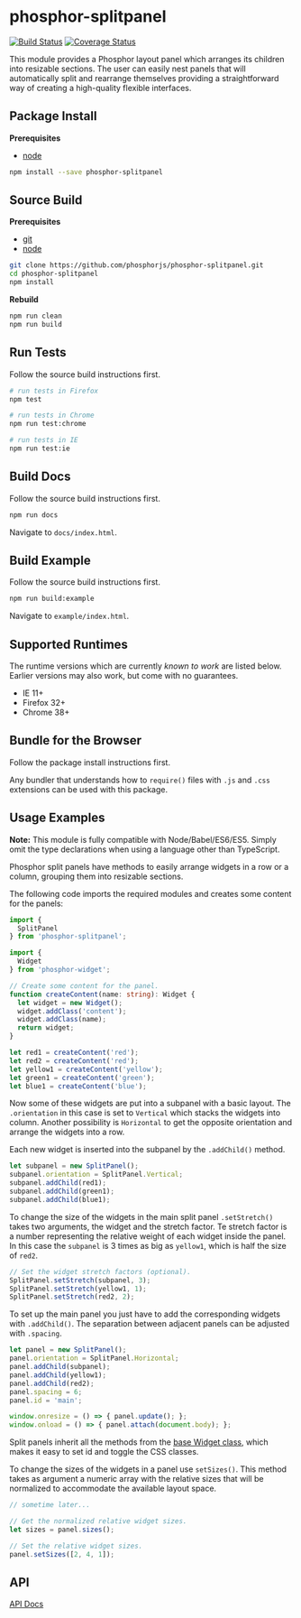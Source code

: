 phosphor-splitpanel
===================

[![Build Status](https://travis-ci.org/phosphorjs/phosphor-splitpanel.svg)](https://travis-ci.org/phosphorjs/phosphor-splitpanel?branch=master)
[![Coverage Status](https://coveralls.io/repos/phosphorjs/phosphor-splitpanel/badge.svg?branch=master&service=github)](https://coveralls.io/github/phosphorjs/phosphor-splitpanel?branch=master)

This module provides a Phosphor layout panel which arranges its children into
resizable sections. The user can easily nest panels that will automatically
split and rearrange themselves providing a straightforward way of creating
a high-quality flexible interfaces.


Package Install
---------------

**Prerequisites**
- [node](http://nodejs.org/)

```bash
npm install --save phosphor-splitpanel
```


Source Build
------------

**Prerequisites**
- [git](http://git-scm.com/)
- [node](http://nodejs.org/)

```bash
git clone https://github.com/phosphorjs/phosphor-splitpanel.git
cd phosphor-splitpanel
npm install
```

**Rebuild**
```bash
npm run clean
npm run build
```


Run Tests
---------

Follow the source build instructions first.

```bash
# run tests in Firefox
npm test

# run tests in Chrome
npm run test:chrome

# run tests in IE
npm run test:ie
```


Build Docs
----------

Follow the source build instructions first.

```bash
npm run docs
```

Navigate to `docs/index.html`.


Build Example
-------------

Follow the source build instructions first.

```bash
npm run build:example
```

Navigate to `example/index.html`.


Supported Runtimes
------------------

The runtime versions which are currently *known to work* are listed below.
Earlier versions may also work, but come with no guarantees.

- IE 11+
- Firefox 32+
- Chrome 38+


Bundle for the Browser
----------------------

Follow the package install instructions first.

Any bundler that understands how to `require()` files with `.js` and `.css`
extensions can be used with this package.


Usage Examples
--------------

**Note:** This module is fully compatible with Node/Babel/ES6/ES5. Simply
omit the type declarations when using a language other than TypeScript.

Phosphor split panels have methods to easily arrange widgets in a row or a
column, grouping them into resizable sections.

The following code imports the required modules and creates some content for
the panels:


```typescript
import {
  SplitPanel
} from 'phosphor-splitpanel';

import {
  Widget
} from 'phosphor-widget';

// Create some content for the panel.
function createContent(name: string): Widget {
  let widget = new Widget();
  widget.addClass('content');
  widget.addClass(name);
  return widget;
}

let red1 = createContent('red');
let red2 = createContent('red');
let yellow1 = createContent('yellow');
let green1 = createContent('green');
let blue1 = createContent('blue');
```

Now some of these widgets are put into a subpanel with a basic layout. The
`.orientation` in this case is set to `Vertical` which stacks the widgets
into column. Another possibility is `Horizontal` to get the opposite
orientation and arrange the widgets into a row.

Each new widget is inserted into the subpanel by the `.addChild()` method.

```typescript
let subpanel = new SplitPanel();
subpanel.orientation = SplitPanel.Vertical;
subpanel.addChild(red1);
subpanel.addChild(green1);
subpanel.addChild(blue1);
```

To change the size of the widgets in the main split panel `.setStretch()` takes
two arguments, the widget and the stretch factor. Te stretch factor is a number
representing the relative weight of each widget inside the panel. In this case
the `subpanel` is 3 times as big as `yellow1`, which is half the size of
`red2`.

```typescript
// Set the widget stretch factors (optional).
SplitPanel.setStretch(subpanel, 3);
SplitPanel.setStretch(yellow1, 1);
SplitPanel.setStretch(red2, 2);
```

To set up the main panel you just have to add the corresponding widgets with
`.addChild()`. The separation between adjacent panels can be adjusted with
`.spacing`.

```typescript
let panel = new SplitPanel();
panel.orientation = SplitPanel.Horizontal;
panel.addChild(subpanel);
panel.addChild(yellow1);
panel.addChild(red2);
panel.spacing = 6;
panel.id = 'main';

window.onresize = () => { panel.update(); };
window.onload = () => { panel.attach(document.body); };
```

Split panels inherit all the methods from the
[base Widget class](http://phosphorjs.github.io/phosphor-widget/api/), which
makes it easy to set id and toggle the CSS classes.

To change the sizes of the widgets in a panel use `setSizes()`. This method
takes as argument a numeric array with the relative sizes that will be
normalized to accommodate the available layout space.

```typescript
// sometime later...

// Get the normalized relative widget sizes.
let sizes = panel.sizes();

// Set the relative widget sizes.
panel.setSizes([2, 4, 1]);
```

API
---

[API Docs](http://phosphorjs.github.io/phosphor-splitpanel/api/)
